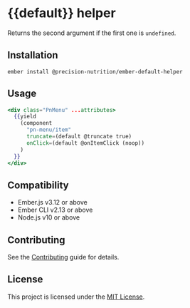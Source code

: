 # {{default}} helper

Returns the second argument if the first one is `undefined`.

## Installation

```
ember install @precision-nutrition/ember-default-helper
```

## Usage

```handlebars
<div class="PnMenu" ...attributes>
  {{yield
    (component
      "pn-menu/item"
      truncate=(default @truncate true)
      onClick=(default @onItemClick (noop))
    )
  }}
</div>
```

## Compatibility

- Ember.js v3.12 or above
- Ember CLI v2.13 or above
- Node.js v10 or above

## Contributing

See the [Contributing](CONTRIBUTING.md) guide for details.

## License

This project is licensed under the [MIT License](LICENSE.md).
